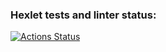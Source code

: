 ### Hexlet tests and linter status:
[![Actions Status](https://github.com/Vyachowski/frontend-project-12/actions/workflows/hexlet-check.yml/badge.svg)](https://github.com/Vyachowski/frontend-project-12/actions)